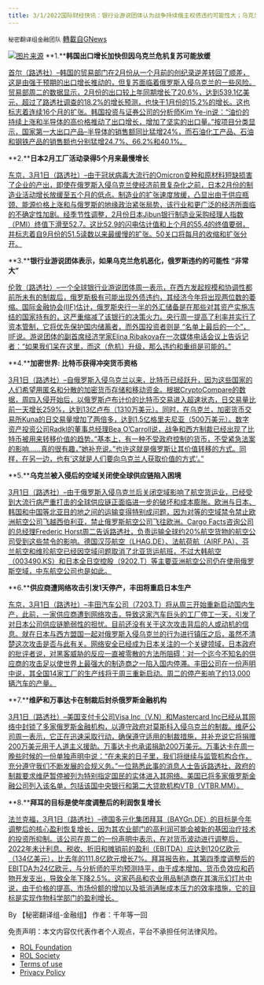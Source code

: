 ```yaml
---
title: 3/1/2022国际财经快讯：银行业游说团体认为战争持续俄主权债违约可能性大；乌克兰被入侵后的空域关闭使全球供应链陷入困境
---
```

`秘密翻译组金融团队` [轉載自GNews](https://gnews.org/zh-hans/2088186/)

![](https://assets.gnews.org/wp-content/uploads/2022/03/图片1-2.png)[图片来源](https://dzm0ugdauank9.cloudfront.net)
**1.****韩国出口增长加快但因乌克兰危机复苏可能放缓**

[首尔（路透社）–韩国的贸易部门在2月份从一个月前的创纪录逆差转回了顺差，这是由强于预期的出口增长推动的，但复苏面临着俄罗斯入侵乌克兰的一些风险。贸易部周二的数据显示，2月份的出口较上年同期增长了20.6%，达到539.1亿美元，超过了路透社调查的18.2%的增长预测，也快于1月份的15.2%的增长。这也标志着连续16个月的扩张。韩国投资与证券公司的分析师Kim Ye-in说：“油价的持续上涨和半导体的高价格推动了出口增长，增加了坚实的出口量。”按项目分类显示，国家第一大出口产品–半导体的销售额同比猛增24%，而石油化工产品、石油和钢铁产品的销售额也分别猛增24.7%、66.2%和40.1%。](https://www.oann.com/s-korea-exports-growth-accelerates-but-recovery-may-slow-on-ukraine-crisis/)

**2.****日本2月工厂活动录得5个月来最慢增长**

[东京，3月1日（路透社）–由于冠状病毒大流行的Omicron变种和原材料短缺损害了企业的产出，即使在俄罗斯入侵乌克兰使经济前景复杂化之前，日本2月份的制造业活动增长放缓至五个月的低点。制造业的扩张速度放缓，凸显出由于供应瓶颈、能源价格上涨和与俄罗斯的地缘政治紧张局势，该行业和更广泛的经济所面临的不确定性加剧。经季节性调整，2月份日本Jibun银行制造业采购经理人指数（PMI）终值下滑至52.7。这比52.9的闪电估计值和上个月的55.4的终值要弱，并标志着自9月份的51.5读数以来最缓慢的扩张。50关口将每月的收缩和扩张分开。](https://www.oann.com/japans-feb-factory-activity-posts-slowest-growth-in-5-months-pmi/)

**3.****银行业游说团体表示，如果乌克兰危机恶化，俄罗斯违约的可能性 “非常大”**

[伦敦（路透社）–一个全球银行业游说团体周一表示，在西方发起规模和协调性都前所未有的制裁后，俄罗斯极有可能出现外债违约，其经济今年将出现两位数的萎缩。国际金融协会(IIF)估计，俄罗斯央行一半的外汇储备是在那些对其资产实施冻结的国家持有的，这严重缩减了该银行的决策火力。央行周一提高了利率并实行了资本管制，它将优先保护国内储蓄者，而外国投资者则是 “名单上最后的一个”，IIF说。游说团体的副首席经济学家Elina Ribakova在一次媒体电话会议上告诉记者：“如果我们呆在这里，而这（危机）升级，那么违约和重组是可能的。”](https://www.oann.com/russia-extremely-likely-to-default-on-debts-if-ukraine-crisis-worsens-iif/)

**4.****加密世界: 比特币获得冲突货币资格**

[3月1日（路透社）–自俄罗斯入侵乌克兰以来，比特币已经跃升，因为这些国家的人们希望用匿名和分散的加密货币存储和移动资金。根据CryptoCompare的数据，周四入侵开始后，以俄罗斯卢布计价的比特币交易进入超速状态，日交易量比前一天增长259%，达到13亿卢布（1310万美元）。同时，在乌克兰，加密货币交易所Kuna的日交易量增加了两倍多，达到1.5亿格里夫尼亚（500万美元）。数字资产投资公司Radkl的董事总经理Bea O’Carroll说，战争和西方制裁已经出现了比特币被用来转移价值的趋势。”基本上，有一种不受政府控制的货币，不受紧急法案的影响……真的很有趣，”她补充说。”也许这就是俄罗斯让其价值转移的方式。同样，在另一边，也有’这就是人们要向乌克兰人获取价值的方式’。”](https://www.reuters.com/markets/europe/cryptoverse-bitcoin-gains-conflict-currency-credentials-2022-03-01/)

**5.****乌克兰被入侵后的空域关闭使全球供应链陷入困境**

[3月1日（路透社）–由于俄罗斯入侵乌克兰后关闭空域影响了航空货运业，已经受到大流行病严重打击的全球供应链正面临进一步的破坏和成本膨胀。欧洲与日本、韩国和中国等北亚目的地之间的运输变得特别成问题，因为对等的空域禁令禁止欧洲航空公司飞越西伯利亚，禁止俄罗斯航空公司飞往欧洲。Cargo Facts咨询公司的总经理Frederic Horst周二告诉路透社，负责运输全球约20%航空货物的航空公司受到这些禁令的影响。德国汉莎航空（LHAG.DE）、法航荷航（AIRF.PA）、芬兰航空和维珍航空已经因空域问题取消了北亚货运航班，不过大韩航空（003490.KS）和日本全日空控股（9202.T）等主要亚洲航空公司仍在使用俄罗斯空域，中东航空公司也是如此。](https://www.reuters.com/business/airspace-closures-after-ukraine-invasion-stretch-global-supply-chains-2022-03-01/)

**6.****供应商遭网络攻击引发1天停产，丰田将重启日本生产**

[东京，3月1日（路透社）–丰田汽车公司（7203.T）将从周三开始重新启动国内生产，此前，一家供应商遭到网络攻击，导致这家汽车巨头的工厂停工一天，引发了对日本公司供应链脆弱性的担忧。目前还没有关于这次攻击背后的人或动机的信息。就在日本与西方盟国一起对俄罗斯入侵乌克兰的行为进行镇压之后，虽然不清楚这次攻击是否与此有关。网络安全已经成为日本关注的一个关键领域，日本政府的批评者说，对黑客威胁的反应一直被零散的方法所阻碍：对一个迄今不知名的供应商的攻击足以使世界上最强大的制造商之一陷入国内停滞。丰田公司在一份声明中说，其全国14家工厂的生产线将于周三重新启动。周二的停产影响了约13,000辆汽车的产量。](https://www.reuters.com/markets/stocks/toyota-shares-fall-after-domestic-factory-suspension-2022-03-01/)

**7.****维萨和万事达卡在制裁后封杀俄罗斯金融机构**

[3月1日（路透社）–美国支付卡公司Visa Inc（V.N）和Mastercard Inc已经从其网络中封锁了多家俄罗斯金融机构，以遵守政府对莫斯科入侵乌克兰的制裁。维萨公司周一表示，它正在迅速采取行动，确保遵守适用的制裁措施，并补充说它将捐赠200万美元用于人道主义援助。万事达卡也承诺捐助200万美元。万事达卡在周一晚些时候的一份单独声明中说：“在未来的日子里，我们将继续与监管机构合作，充分遵守我们不断发展的合规义务。”一位熟悉此事的消息人士告诉路透社，政府的制裁要求维萨暂停被列为特别指定国民的实体进入其网络。美国已将多家俄罗斯金融公司列入该名单，包括该国中央银行和第二大贷款机构VTB（VTBR.MM）。](https://www.reuters.com/business/mastercard-blocks-multiple-russian-financial-institutions-network-2022-03-01/)

**8.****拜耳的目标是使年度调整后的利润恢复增长**

[法兰克福，3月1日（路透社）–德国多元化集团拜耳（BAYGn.DE）的目标是今年调整后的核心盈利恢复增长，因为其农业部门的高利润可能会被新的基因治疗技术的投资所抑制。该公司在周二的一份声明中表示，在对货币波动进行调整后，2022年未计利息、税收、折旧和摊销前的盈利（EBITDA）应达到120亿欧元（134亿美元），比去年的111.8亿欧元增长7%。拜耳报告称，其第四季度调整后的EBITDA为24亿欧元，与分析师的平均预测持平，由于成本增加、货币负效应和药物开发支出，导致全年下降2.5%。这家药品和农业用品制造商在其演示幻灯片中说，由于价格的提高、市场份额的增加以及抵消通胀成本压力的效率措施，它的目标是实现作物科学部门的盈利增长。](https://www.reuters.com/business/bayer-predicts-full-year-profit-growth-demand-farmers-2022-03-01/)

By 【秘密翻译组-金融组】
作者：千年等一回

 

免责声明：本文内容仅代表作者个人观点，平台不承担任何法律风险。

- [ROL Foundation](https://rolfoundation.org/)
- [ROL Society](https://rolsociety.org/)
- [Terms of use](https://gnews.org/terms-of-use-3/)
- [Privacy Policy](https://gnews.org/privacy-policy/)
